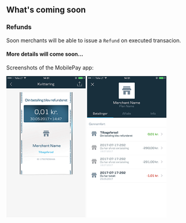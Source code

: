 ## What's coming soon

### Refunds

Soon merchants will be able to issue a `Refund` on executed transacion.

#### More details will come soon...

Screenshots of the MobilePay app:

![](../assets/images/Refund_0162.png)
![](../assets/images/Refund_0163.png)
